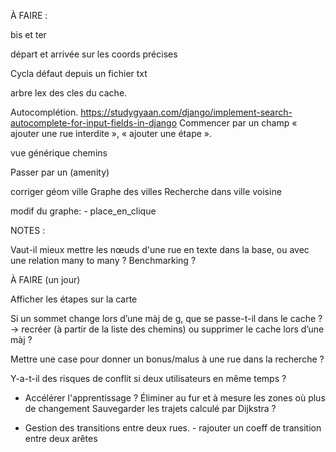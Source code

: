 
À FAIRE :

bis et ter

départ et arrivée sur les coords précises

Cycla défaut depuis un fichier txt

arbre lex des cles du cache.

Autocomplétion. https://studygyaan.com/django/implement-search-autocomplete-for-input-fields-in-django
Commencer par un champ « ajouter une rue interdite », « ajouter une étape ».

vue générique chemins

Passer par un (amenity)

corriger géom ville
Graphe des villes
Recherche dans ville voisine

modif du graphe:
      - place_en_clique


NOTES :


Vaut-il mieux mettre les nœuds d'une rue en texte dans la base, ou avec une relation many to many ? Benchmarking ?



À FAIRE (un jour)

Afficher les étapes sur la carte


Si un sommet change lors d’une màj de g, que se passe-t-il dans le cache ? -> recréer (à partir de la liste des chemins) ou supprimer le cache lors d’une màj ?

Mettre une case pour donner un bonus/malus à une rue dans la recherche ?

Y-a-t-il des risques de conflit si deux utilisateurs en même temps ?

- Accélérer l'apprentissage ?
  	    Éliminer au fur et à mesure les zones où plus de changement
  	    Sauvegarder les trajets calculé par Dijkstra ?


- Gestion des transitions entre deux rues.
  	  - rajouter un coeff de transition entre deux arêtes

